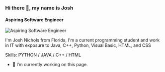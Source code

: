 ### Hi there 👋, my name is Josh
#### Aspiring Software Engineer
![Aspiring Software Engineer](https://media-exp1.licdn.com/dms/image/C5616AQHdwSbj6hdk2A/profile-displaybackgroundimage-shrink_200_800/0/1643685588399?e=1673481600&v=beta&t=pcf2h7BqsVcgth_3cZTlakKW0qBh2CrQwyYGxogpqWE)

I'm Josh Nichols from Florida, I'm a current programming student and work in IT with exposure to Java, C++, Python, Visual Basic, HTML, and CSS

Skills: PYTHON / JAVA / C++ / HTML

- 🔭 I’m currently working on this page. 




